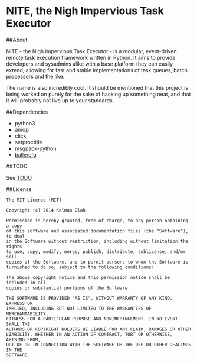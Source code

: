 NITE, the Nigh Impervious Task Executor
=======================================

##About

NITE - the Nigh Impervious Task Executor - is a modular, event-driven remote
task execution framework written in Python. It aims to provide developers and
sysadmins alike with a base platform they can easily extend, allowing for fast
and stable implementations of task queues, batch processors and the like.

The name is also incredibly cool.
It should be mentioned that this project is being worked on purely for the sake
of hacking up something neat, and that it will probably not live up to your
standards.

##Dependencies

* python3
* amqp
* click
* setproctitle
* msgpack-python
* [ballercfg](https://github.com/kalmanolah/ballercfg)

##TODO

See [TODO](TODO)

##License

```
The MIT License (MIT)

Copyright (c) 2014 Kalman Olah

Permission is hereby granted, free of charge, to any person obtaining a copy
of this software and associated documentation files (the "Software"), to deal
in the Software without restriction, including without limitation the rights
to use, copy, modify, merge, publish, distribute, sublicense, and/or sell
copies of the Software, and to permit persons to whom the Software is
furnished to do so, subject to the following conditions:

The above copyright notice and this permission notice shall be included in all
copies or substantial portions of the Software.

THE SOFTWARE IS PROVIDED "AS IS", WITHOUT WARRANTY OF ANY KIND, EXPRESS OR
IMPLIED, INCLUDING BUT NOT LIMITED TO THE WARRANTIES OF MERCHANTABILITY,
FITNESS FOR A PARTICULAR PURPOSE AND NONINFRINGEMENT. IN NO EVENT SHALL THE
AUTHORS OR COPYRIGHT HOLDERS BE LIABLE FOR ANY CLAIM, DAMAGES OR OTHER
LIABILITY, WHETHER IN AN ACTION OF CONTRACT, TORT OR OTHERWISE, ARISING FROM,
OUT OF OR IN CONNECTION WITH THE SOFTWARE OR THE USE OR OTHER DEALINGS IN THE
SOFTWARE.
```

